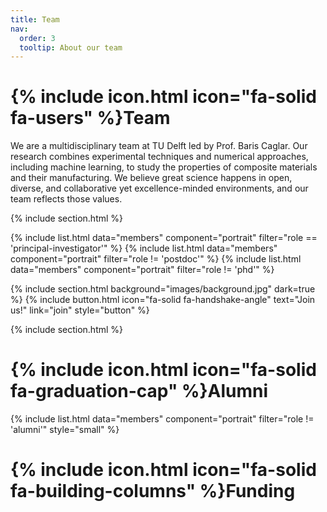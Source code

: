 ```yaml
---
title: Team
nav:
  order: 3
  tooltip: About our team
---
```


# {% include icon.html icon="fa-solid fa-users" %}Team

We are a multidisciplinary team at TU Delft led by Prof. Baris Caglar. Our research combines experimental techniques and numerical approaches, including machine learning, to study the properties of composite materials and their manufacturing. We believe great science happens in open, diverse, and collaborative yet excellence-minded environments, and our team reflects those values.

{% include section.html %}

{% include list.html data="members" component="portrait" filter="role == 'principal-investigator'" %}
{% include list.html data="members" component="portrait" filter="role != 'postdoc'" %}
{% include list.html data="members" component="portrait" filter="role != 'phd'" %}

{% include section.html background="images/background.jpg" dark=true %}
{% include button.html icon="fa-solid fa-handshake-angle" text="Join us!" link="join" style="button" %}

{% include section.html %}

# {% include icon.html icon="fa-solid fa-graduation-cap" %}Alumni

{% include list.html data="members" component="portrait" filter="role != 'alumni'" style="small"  %}

# {% include icon.html icon="fa-solid fa-building-columns" %}Funding